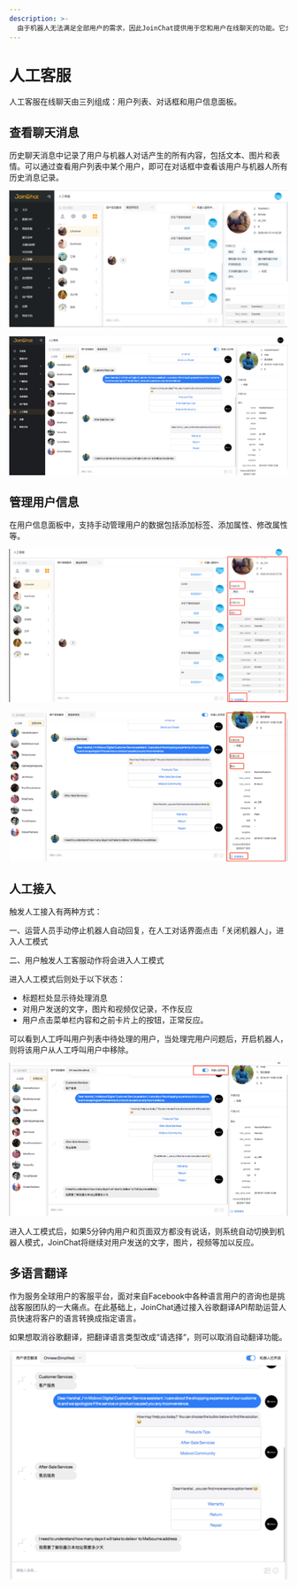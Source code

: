 ```yaml
---
description: >-
  由于机器人无法满足全部用户的需求，因此JoinChat提供用于您和用户在线聊天的功能。它允许您跳转对话并回答问题，手动管理用户的数据（添加标签、添加属性、修改属性等），并向他们发送消息。
---
```


# 人工客服

人工客服在线聊天由三列组成：用户列表、对话框和用户信息面板。

## 查看聊天消息

历史聊天消息中记录了用户与机器人对话产生的所有内容，包括文本、图片和表情。可以通过查看用户列表中某个用户，即可在对话框中查看该用户与机器人所有历史消息记录。

![&#x7528;&#x6237;&#x804A;&#x5929;&#x5217;&#x8868;](../.gitbook/assets/ren-gong-ke-fu-1.png)

![&#x7528;&#x6237;&#x804A;&#x5929;&#x5217;&#x8868;](../.gitbook/assets/image%20%2811%29.png)

## 管理用户信息

在用户信息面板中，支持手动管理用户的数据包括添加标签、添加属性、修改属性等。

![&#x7528;&#x6237;&#x6570;&#x636E;&#x5173;&#x8054;](../.gitbook/assets/ren-gong-ke-fu-yong-hu-shu-xing-.png)

![&#x7528;&#x6237;&#x6570;&#x636E;&#x7BA1;&#x7406;](../.gitbook/assets/image%20%28123%29.png)

## 人工接入

触发人工接入有两种方式：

一、运营人员手动停止机器人自动回复，在人工对话界面点击「关闭机器人」，进入人工模式

二、用户触发人工客服动作将会进入人工模式

进入人工模式后则处于以下状态：

* 标题栏处显示待处理消息
* 对用户发送的文字，图片和视频仅记录，不作反应
* 用户点击菜单栏内容和之前卡片上的按钮，正常反应。

可以看到人工呼叫用户列表中待处理的用户，当处理完用户问题后，开启机器人，则将该用户从人工呼叫用户中移除。

![](../.gitbook/assets/image%20%28141%29.png)

进入人工模式后，如果5分钟内用户和页面双方都没有说话，则系统自动切换到机器人模式，JoinChat将继续对用户发送的文字，图片，视频等加以反应。

## 多语言翻译

作为服务全球用户的客服平台，面对来自Facebook中各种语言用户的咨询也是挑战客服团队的一大痛点。在此基础上，JoinChat通过接入谷歌翻译API帮助运营人员快速将客户的语言转换成指定语言。

如果想取消谷歌翻译，把翻译语言类型改成“请选择“，则可以取消自动翻译功能。



![&#x591A;&#x8BED;&#x8A00;&#x7FFB;&#x8BD1;](../.gitbook/assets/image%20%28126%29.png)

